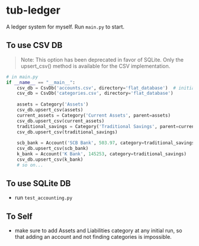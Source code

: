 # tub-ledger
A ledger system for myself. Run `main.py` to start.

## To use CSV DB
> Note: This option has been deprecated in favor of SQLite. Only the upsert_csv() method is available for the CSV implementation.

```python
# in main.py
if __name__ == "__main__":
    csv_db = CsvDb('accounts.csv', directory='flat_database')  # initialize CsvDb
    csv_db = CsvDb('categories.csv', directory='flat_database')
    
    assets = Category('Assets')
    csv_db.upsert_csv(assets)
    current_assets = Category('Current Assets', parent=assets)
    csv_db.upsert_csv(current_assets)
    traditional_savings = Category('Traditional Savings', parent=current_assets, description='1M insured')
    csv_db.upsert_csv(traditional_savings)
    
    scb_bank = Account('SCB Bank', 503.97, category=traditional_savings, remarks='has SCB Easy online access')
    csv_db.upsert_csv(scb_bank)
    k_bank = Account('K Bank', 145253, category=traditional_savings)
    csv_db.upsert_csv(k_bank)
    # so on...
```

## To use SQLite DB
- run `test_accounting.py`

## To Self
- make sure to add Assets and Liabilities category at any initial run, so that adding an account and not finding categories is impossible.